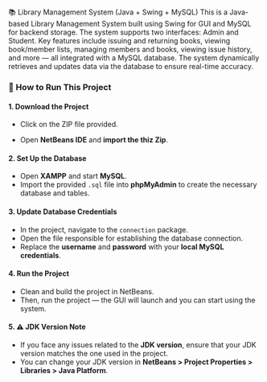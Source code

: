 📚 Library Management System (Java + Swing + MySQL)
This is a Java-based Library Management System built using Swing for GUI and MySQL for backend storage.
The system supports two interfaces: Admin and Student. Key features include issuing and returning books, viewing book/member lists, managing members and books, viewing issue history, and more — all integrated with a MySQL database. The system dynamically retrieves and updates data via the database to ensure real-time accuracy.

### 🚀 How to Run This Project

#### 1. Download the Project
- Click on the ZIP file provided.

- Open **NetBeans IDE** and **import the thiz Zip**.

#### 2. Set Up the Database
- Open **XAMPP** and start **MySQL**.
- Import the provided `.sql` file into **phpMyAdmin** to create the necessary database and tables.

#### 3. Update Database Credentials
- In the project, navigate to the `connection` package.
- Open the file responsible for establishing the database connection.
- Replace the **username** and **password** with your **local MySQL credentials**.

#### 4. Run the Project
- Clean and build the project in NetBeans.
- Then, run the project — the GUI will launch and you can start using the system.

#### 5. ⚠️ JDK Version Note
- If you face any issues related to the **JDK version**, ensure that your JDK version matches the one used in the project.
- You can change your JDK version in **NetBeans > Project Properties > Libraries > Java Platform**.
